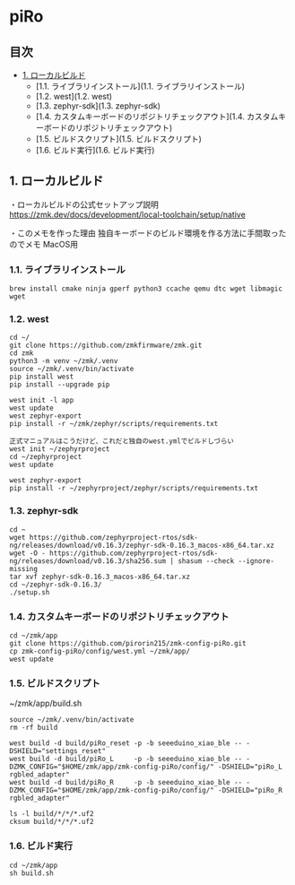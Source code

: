 # piRo

## 目次
  - [1. ローカルビルド](#1-ローカルビルド)
    - [1.1. ライブラリインストール](1.1. ライブラリインストール)
    - [1.2. west](1.2. west)
    - [1.3. zephyr-sdk](1.3. zephyr-sdk)
    - [1.4. カスタムキーボードのリポジトリチェックアウト](1.4. カスタムキーボードのリポジトリチェックアウト)
    - [1.5. ビルドスクリプト](1.5. ビルドスクリプト)
    - [1.6. ビルド実行](1.6. ビルド実行)

## 1. ローカルビルド

・ローカルビルドの公式セットアップ説明
https://zmk.dev/docs/development/local-toolchain/setup/native

・このメモを作った理由
独自キーボードのビルド環境を作る方法に手間取ったのでメモ
MacOS用

### 1.1. ライブラリインストール
```
brew install cmake ninja gperf python3 ccache qemu dtc wget libmagic wget
```

### 1.2. west

```
cd ~/
git clone https://github.com/zmkfirmware/zmk.git
cd zmk
python3 -m venv ~/zmk/.venv
source ~/zmk/.venv/bin/activate
pip install west
pip install --upgrade pip
```

```
west init -l app
west update
west zephyr-export
pip install -r ~/zmk/zephyr/scripts/requirements.txt
```

```
正式マニュアルはこうだけど、これだと独自のwest.ymlでビルドしづらい
west init ~/zephyrproject 
cd ~/zephyrproject
west update

west zephyr-export
pip install -r ~/zephyrproject/zephyr/scripts/requirements.txt
```

### 1.3. zephyr-sdk
```
cd ~
wget https://github.com/zephyrproject-rtos/sdk-ng/releases/download/v0.16.3/zephyr-sdk-0.16.3_macos-x86_64.tar.xz
wget -O - https://github.com/zephyrproject-rtos/sdk-ng/releases/download/v0.16.3/sha256.sum | shasum --check --ignore-missing
tar xvf zephyr-sdk-0.16.3_macos-x86_64.tar.xz
cd ~/zephyr-sdk-0.16.3/
./setup.sh
```

### 1.4. カスタムキーボードのリポジトリチェックアウト
```
cd ~/zmk/app
git clone https://github.com/pirorin215/zmk-config-piRo.git
cp zmk-config-piRo/config/west.yml ~/zmk/app/
west update
```

### 1.5. ビルドスクリプト

~/zmk/app/build.sh

```
source ~/zmk/.venv/bin/activate
rm -rf build

west build -d build/piRo_reset -p -b seeeduino_xiao_ble -- -DSHIELD="settings_reset"
west build -d build/piRo_L     -p -b seeeduino_xiao_ble -- -DZMK_CONFIG="$HOME/zmk/app/zmk-config-piRo/config/" -DSHIELD="piRo_L rgbled_adapter"
west build -d build/piRo_R     -p -b seeeduino_xiao_ble -- -DZMK_CONFIG="$HOME/zmk/app/zmk-config-piRo/config/" -DSHIELD="piRo_R rgbled_adapter"

ls -l build/*/*/*.uf2
cksum build/*/*/*.uf2
```

### 1.6. ビルド実行

```
cd ~/zmk/app
sh build.sh
```

